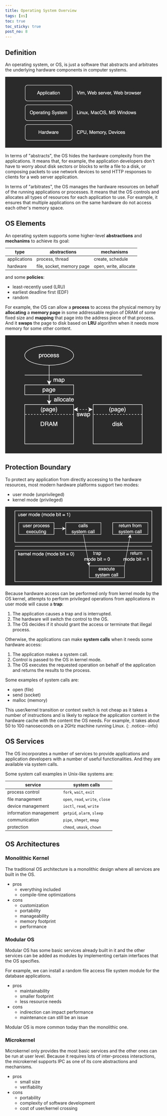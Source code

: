 ```yaml
---
title: Operating System Overview
tags: [os]
toc: true
toc_sticky: true
post_no: 8
---
```

## Definition
An operating system, or OS, is just a software that abstracts and arbitrates the underlying hardware components in computer systems.

![os-definition](/assets/images/8-os-overview0.png)

In terms of "abstracts", the OS hides the hardware complexity from the applications.
It means that, for example, the application developers don't have to worry about disk sectors or blocks to write a file to a disk, or composing packets to use network devices to send HTTP responses to clients for a web server application.

In terms of "arbitrates", the OS manages the hardware resources on behalf of the running applications or processes.
It means that the OS controls and allocates all types of resources for each application to use.
For example, it ensures that multiple applications on the same hardware do not access each other's memory space.

## OS Elements
An operating system supports some higher-level **abstractions** and **mechanims** to achieve its goal:

|type|abstractions|mechanisms|
|---|---|---|
|applications|process, thread|create, schedule|
|hardware|file, socket, memory page|open, write, allocate|

and some **policies**:
* least-recently used (LRU)
* earliest deadline first (EDF)
* random

For example, the OS can allow a **process** to access the physical memory by **allocating** a **memory page** in some addressable region of DRAM of some fixed size and **mapping** that page into the address piece of that process. And it **swaps** the page to disk based on **LRU** algorithm when it needs more memory for some other content.

![os-elements](/assets/images/8-os-overview1.png)

## Protection Boundary
To protect any application from directly accessing to the hardware resources, most modern hardware platforms support two modes:
* user mode (unprivileged)
* kernel mode (privileged)

![system-call](/assets/images/8-os-overview2.png)

Because hardware access can be performed only from kernel mode by the OS kernel, attempts to perform privileged operations from applications in user mode will cause a **trap**:
1. The application causes a trap and is interrupted.
2. The hardware will switch the control to the OS.
3. The OS decides if it should grant the access or terminate that illegal process.

Otherwise, the applications can make **system calls** when it needs some hardware access:
1. The application makes a system call.
2. Control is passed to the OS in kernel mode.
3. The OS executes the requested operation on behalf of the application and returns the results to the process.

Some examples of system calls are:
* open (file)
* send (socket)
* malloc (memory)

This user/kernel transition or context switch is not cheap as it takes a number of instructions and is likely to replace the application content in the hardware cache with the content the OS needs.
For example, it takes about 50 to 100 nanoseconds on a 2GHz machine running Linux.
{: .notice--info}

## OS Services
The OS incorporates a number of services to provide applications and application developers with a number of useful functionalities.
And they are available via system calls.

Some system call examples in Unix-like systems are:

|service|system calls|
|---|---|
|process control|`fork`, `wait`, `exit`|
|file management|`open`, `read`, `write`, `close`|
|device management|`ioctl`, `read`, `write`|
|information management|`getpid`, `alarm`, `sleep`|
|communication|`pipe`, `shmget`, `mmap`|
|protection|`chmod`, `umask`, `chown`|

## OS Architectures
### Monolithic Kernel
The traditional OS architecture is a monolithic design where all services are built in the OS.
* pros
    * everything included
    * compile-time optimizations
* cons
    * customization
    * portability
    * manageability
    * memory footprint
    * performance

### Modular OS
Modular OS has some basic services already built in it and the other services can be added as modules by implementing certain interfaces that the OS specifies.

For example, we can install a random file access file system module for the database applications.
* pros
    * maintainability
    * smaller footprint
    * less resource needs
* cons
    * indirection can impact performance
    * maintenance can still be an issue

Modular OS is more common today than the monolithic one.

### Microkernel
Microkernel only provides the most basic services and the other ones can be run at user level.
Because it requires lots of inter-process interactions, the microkernel supports IPC as one of its core abstractions and mechanisms.
* pros
    * small size
    * verifiability
* cons
    * portability
    * complexity of software development
    * cost of user/kernel crossing
